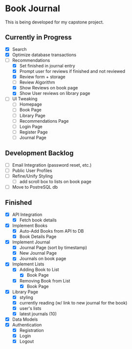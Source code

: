 # Book Journal

This is being developed for my capstone project.

## Currently in Progress

- [X] Search
- [X] Optimize database transactions
- [ ] Recommendations
  - [X] Set finished in journal entry
  - [X] Prompt user for reviews if finished and not reviewed
  - [X] Review form + storage
  - [ ] Review Algorithm
  - [X] Show Reviews on book page
  - [X] Show User reviews on library page

- [ ] UI Tweaking
  - [ ] Homepage
  - [ ] Book Page
  - [ ] Library Page
  - [ ] Recommendations Page
  - [ ] Login Page
  - [ ] Register Page
  - [ ] Journal Page

## Development Backlog

- [ ] Email Integration (password reset, etc.)
- [ ] Public User Profiles
- [ ] Refine/Unify Styling
  - [ ] add scroll box to lists on book page
- [ ] Move to PostreSQL db

## Finished

- [X] API Integration
  - [X] Fetch book details
- [X] Implement Books
  - [X] Auto-Add Books from API to DB
  - [X] Book Details Page
- [X] Implement Journal
  - [X] Journal Page (sort by timestamp)
  - [X] New Journal Page
  - [X] Journals on book page
- [X] Implement Lists
  - [X] Adding Book to List
    - [X] Book Page
  - [X] Removing Book from List
    - [X] Book Page
- [X] Library Page
  - [X] styling
  - [X] currently reading (w/ link to new journal for the book)
  - [X] user's lists
  - [X] latest journals (10)

- [X] Data Models
- [X] Authentication
  - [X] Registration
  - [X] Login
  - [X] Logout

